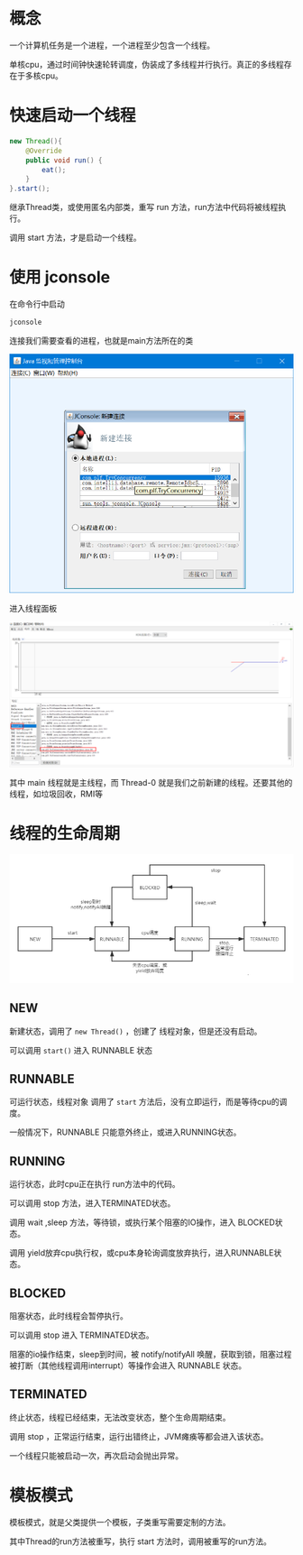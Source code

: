 # 概念

一个计算机任务是一个进程，一个进程至少包含一个线程。

单核cpu，通过时间钟快速轮转调度，伪装成了多线程并行执行。真正的多线程存在于多核cpu。

# 快速启动一个线程

```java
new Thread(){
    @Override
    public void run() {
        eat();
    }
}.start();
```

继承Thread类，或使用匿名内部类，重写 run 方法，run方法中代码将被线程执行。

调用 start 方法，才是启动一个线程。

# 使用 jconsole

在命令行中启动

```bash
jconsole
```

连接我们需要查看的进程，也就是main方法所在的类

![](img/t1.png)

进入线程面板

![](img/t2.png)

其中 main 线程就是主线程，而 Thread-0 就是我们之前新建的线程。还要其他的线程，如垃圾回收，RMI等

# 线程的生命周期

![](img/t3.png)

## NEW

新建状态，调用了 `new Thread()` ，创建了 线程对象，但是还没有启动。

可以调用 `start()` 进入 RUNNABLE 状态

## RUNNABLE

可运行状态，线程对象 调用了 `start` 方法后，没有立即运行，而是等待cpu的调度。

一般情况下，RUNNABLE 只能意外终止，或进入RUNNING状态。

## RUNNING

运行状态，此时cpu正在执行 run方法中的代码。

可以调用 stop 方法，进入TERMINATED状态。

调用 wait ,sleep 方法，等待锁，或执行某个阻塞的IO操作，进入 BLOCKED状态。

调用 yield放弃cpu执行权，或cpu本身轮询调度放弃执行，进入RUNNABLE状态。

## BLOCKED

阻塞状态，此时线程会暂停执行。

可以调用 stop 进入 TERMINATED状态。

阻塞的io操作结束，sleep到时间，被 notify/notifyAll 唤醒，获取到锁，阻塞过程被打断（其他线程调用interrupt）等操作会进入 RUNNABLE 状态。

## TERMINATED

终止状态，线程已经结束，无法改变状态，整个生命周期结束。

调用 stop ，正常运行结束，运行出错终止，JVM瘫痪等都会进入该状态。

一个线程只能被启动一次，再次启动会抛出异常。

# 模板模式

模板模式，就是父类提供一个模板，子类重写需要定制的方法。

其中Thread的run方法被重写，执行 start 方法时，调用被重写的run方法。

